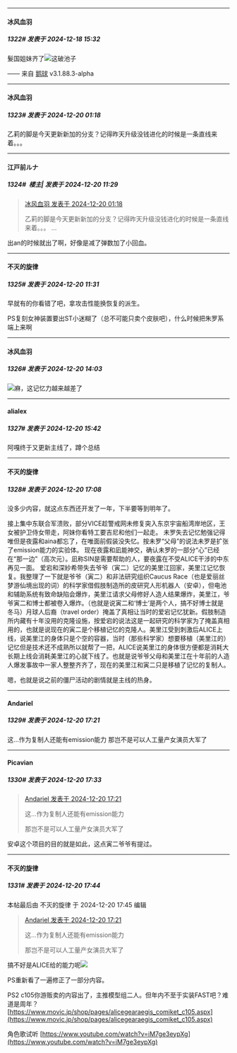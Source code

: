 ﻿
*****

####  冰风血羽  
##### 1322#       发表于 2024-12-18 15:32

髮国姐妹齐了<img src="https://static.saraba1st.com/image/smiley/face2017/026.png" referrerpolicy="no-referrer">这破池子

—— 来自 [鹅球](https://www.pgyer.com/xfPejhuq) v3.1.88.3-alpha


*****

####  冰风血羽  
##### 1323#       发表于 2024-12-20 01:18

乙莉的脚是今天更新新加的分支？记得昨天升级没钱进化的时候是一条直线来着。。。


*****

####  江戸前ルナ  
##### 1324#         楼主| 发表于 2024-12-20 11:29

<blockquote><a href="httphttps://bbs.saraba1st.com/2b/forum.php?mod=redirect&amp;goto=findpost&amp;pid=66968308&amp;ptid=2104259" target="_blank">冰风血羽 发表于 2024-12-20 01:18</a>

乙莉的脚是今天更新新加的分支？记得昨天升级没钱进化的时候是一条直线来着。。。 ...</blockquote>
出an的时候就出了啊，好像是减了弹数加了小回血。

*****

####  不灭的旋律  
##### 1325#       发表于 2024-12-20 11:31

早就有的你看错了吧，拿攻击性能换恢复的派生。

PS复刻女神装置要出ST小迷糊了（总不可能只卖个皮肤吧），什么时候把朱罗系端上来啊


*****

####  冰风血羽  
##### 1326#       发表于 2024-12-20 14:03

<img src="https://static.saraba1st.com/image/smiley/face2017/117.png" referrerpolicy="no-referrer">麻，这记忆力越来越差了


*****

####  alialex  
##### 1327#       发表于 2024-12-20 15:42

阿嘎终于又更新主线了，蹲个总结


*****

####  不灭的旋律  
##### 1328#       发表于 2024-12-20 17:08

没多少内容，就这点东西还开发了一年，下半要等到明年了。

接上集中东联合军溃败，部分VICE趁警戒网未修复突入东京宇宙船湾岸地区，王女被护卫侍女带走，阿妹你看特工要吉尼和他们一起走。
未罗失去记忆勉强记得唯但是夜露和aina都忘了，在唯面前假装没失忆。按未罗“父母”的说法未罗是扩张了emission能力的实验体。
现在夜露和凪能神交，确认未罗的一部分“心”已经在“那一边”（高次元）。凪称SIN是需要帮助的人，要夜露在不受ALICE干涉的中东再见一面。
爱宕和深紗希带失去爷爷（寅二）记忆的美里江回家，美里江记忆恢复。我整理了一下就是爷爷（寅二）和非法研究组织Caucus Race（也是爱丽丝梦游仙境出现的词）的科学家借假肢制造所的皮研究人形机器人（安卓），但电池和辅助系统有致命缺陷会爆炸，美里江请求父母修好人造人结果爆炸，美里江，爷爷寅二和博士都被卷入爆炸。（也就是说寅二和‘博士’是两个人，搞不好博士就是冬马）月球人后裔（travel order）掩盖了真相让当时的爱宕记忆犹新。假肢制造所内藏有十年没用的克隆设施，按爱宕的说法这是一起研究的科学家为了掩盖真相用的，也就是说现在的寅二是个移植记忆的克隆人。美里江受到刺激后ALICE上线，说美里江的身体只是个空的容器，当时（那些科学家）想要移植（美里江的）记忆但是技术还不成熟所以就帮了一把，ALICE说美里江的身体很方便都是消耗大长期上线会消耗美里江的心就下线了。也就是说爷爷父母和美里江在十年前的人造人爆发事故中一家人整整齐齐了，现在的美里江和寅二只是移植了记忆的复制人。

嗯，也就是说之前的僵尸活动的剧情就是主线的热身。


*****

####  Andariel  
##### 1329#       发表于 2024-12-20 17:21

这...作为复制人还能有emission能力
那岂不是可以人工量产女演员大军了


*****

####  Picavian  
##### 1330#       发表于 2024-12-20 17:33

<blockquote><a href="httphttps://bbs.saraba1st.com/2b/forum.php?mod=redirect&amp;goto=findpost&amp;pid=66973388&amp;ptid=2104259" target="_blank">Andariel 发表于 2024-12-20 17:21</a>

这...作为复制人还能有emission能力

那岂不是可以人工量产女演员大军了</blockquote>
安卓这个项目的目的就是如此，这点寅二爷爷有提过。


*****

####  不灭的旋律  
##### 1331#       发表于 2024-12-20 17:44

 本帖最后由 不灭的旋律 于 2024-12-20 17:45 编辑 
<blockquote><a href="httphttps://bbs.saraba1st.com/2b/forum.php?mod=redirect&amp;goto=findpost&amp;pid=66973388&amp;ptid=2104259" target="_blank">Andariel 发表于 2024-12-20 17:21</a>

这...作为复制人还能有emission能力

那岂不是可以人工量产女演员大军了</blockquote>
搞不好是ALICE给的能力呢<img src="https://static.saraba1st.com/image/smiley/face2017/067.png" referrerpolicy="no-referrer">

PS重新看了一遍修正了一部分内容。

PS2 c105你游贩卖的内容出了，主推模型组二人。但年内不至于实装FAST吧？难道是周年？
[https://www.movic.jp/shop/pages/alicegearaegis_comiket_c105.aspx](https://www.movic.jp/shop/pages/alicegearaegis_comiket_c105.aspx)

角色歌试听
[https://www.youtube.com/watch?v=iM7ge3eypXg](https://www.youtube.com/watch?v=iM7ge3eypXg)

